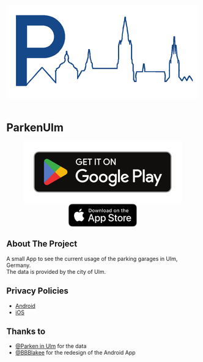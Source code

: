 <div align="center">
  <img width="500" src="https://github.com/ParkenUlm/.github/blob/main/docs/assets/github-header.png">
  <br><br>
</div>

# ParkenUlm

<div align="center">
<a href='https://play.google.com/store/apps/details?id=development.parkenulm'><img alt='Get it on Google Play' src='https://github.com/ParkenUlm/.github/blob/main/docs/assets/badges/badge_gp.svg' height='20%'/></a>
</br>
<a href='https://apps.apple.com/de/app/id6447651336'><img alt='Get it on the App Store' src='https://github.com/ParkenUlm/.github/blob/main/docs/assets/badges/badge_ios.svg' height='60px'/></a>
</div>


## About The Project

A small App to see the current usage of the parking garages in Ulm, Germany.  
The data is provided by the city of Ulm.  

## Privacy Policies

- [Android](https://github.com/bircni/bircni/blob/master/privacy/ParkenUlm-Android.md)
- [iOS](https://github.com/bircni/bircni/blob/master/privacy/ParkenUlm-iOS.md)

## Thanks to

- [@Parken in Ulm](https://www.parken-in-ulm.de/) for the data
- [@BBBlakee](https://github.com/BBBlakee) for the redesign of the Android App
